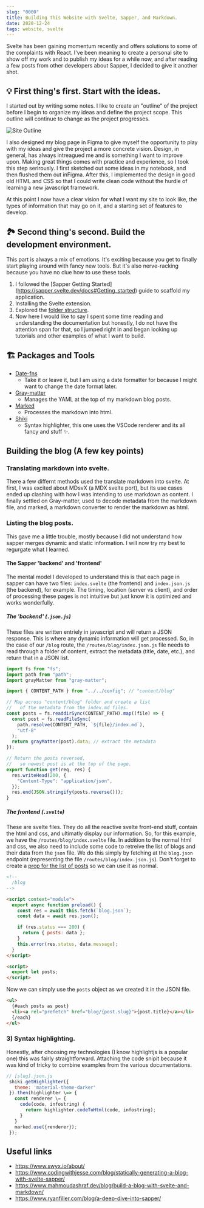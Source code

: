 ```yaml
---
slug: "0000"
title: Building This Website with Svelte, Sapper, and Markdown.
date: 2020-12-24
tags: website, svelte
---
```


Svelte has been gaining momentum recently and offers solutions to some of the complaints with React. I've been meaning to create a personal site to show off my work and to publish my ideas for a while now, and after reading a few posts from other developers about Sapper, I decided to give it another shot.

## 💡 First thing's first. Start with the ideas.

I started out by writing some notes. I like to create an "outline" of the project before I begin to organize my ideas and define the project scope. This outline will continue to change as the project progresses.

![Site Outline](images/Site_Outline.png)

I also designed my blog page in Figma to give myself the opportunity to play with my ideas and give the project a more concrete vision. Design, in general, has always intreagued me and is something I want to improve upon. Making great things comes with practice and experience, so I took this step serirously. I first sketched out some ideas in my notebook, and then flushed them out inFigma. After this, I implemented the design in good old HTML and CSS so that I could write clean code without the hurdle of learning a new javascript framework.

At this point I now have a clear vision for what I want my site to look like, the types of information that may go on it, and a starting set of features to develop.

## 🏞️ Second thing's second. Build the development environment.

This part is always a mix of emotions. It's exciting because you get to finally start playing around with fancy new tools. But it's also nerve-racking because you have no clue how to use these tools.

1. I followed the [Sapper Getting Started] (https://sapper.svelte.dev/docs#Getting_started) guide to scaffold my application.
2. Installing the Svelte extension.
3. Explored the [folder structure](https://sapper.svelte.dev/docs#Sapper_app_structure).
4. Now here I would like to say I spent some time reading and understanding the documentation but honestly, I do not have the attention span for that, so I jumped right in and began looking up tutorials and other examples of what I want to build.

## 🏗️ Packages and Tools

- [Date-fns](https://date-fns.org/)
  - Take it or leave it, but I am using a date formatter for because I might want to change the date format later.
- [Gray-matter](https://github.com/jonschlinkert/gray-matter)
  - Manages the YAML at the top of my markdown blog posts.
- [Marked](https://marked.js.org/)
  - Processes the markdown into html.
- [Shiki](https://shiki.matsu.io/)
  - Syntax highlighter, this one uses the VSCode renderer and its all fancy and stuff ✨.

## Building the blog (A few key points)

### Translating markdown into svelte.

There a few differnt methods used the translate markdown into svelte. At first, I was excited about MDsvX (a MDX svelte port), but its use cases ended up clashing with how I was intending to use markdown as content. I finally settled on Gray-matter, used to decode metadata from the markdown file, and marked, a markdown converter to render the markdown as html.

### Listing the blog posts.

This gave me a little trouble, mostly because I did not understand how sapper merges dynamic and static information. I will now try my best to regurgate what I learned.

#### The Sapper 'backend' and 'frontend'

The mental model I developed to understand this is that each page in sapper can have two files: `index.svelte` (the frontend) and `index.json.js` (the backend), for example. The timing, location (server vs client), and order of processing these pages is not intuitive but just know it is optimized and works wonderfully.

##### The 'backend' (`.json.js`)

These files are written entriely in javascript and will return a JSON response. This is where any dynamic information will get processed. So, in the case of our `/blog` route, the `/routes/blog/index.json.js` file needs to read through a folder of content, extract the metadata (title, date, etc.), and return that in a JSON list.

```javascript
import fs from "fs";
import path from "path";
import grayMatter from "gray-matter";

import { CONTENT_PATH } from "../../config"; // "content/blog"

// Map across "content/blog" folder and create a list
//   of the metadata from the index.md files.
const posts = fs.readdirSync(CONTENT_PATH).map((file) => {
  const post = fs.readFileSync(
    path.resolve(CONTENT_PATH, `${file}/index.md`),
    "utf-8"
  );
  return grayMatter(post).data; // extract the metadata
});

// Return the posts reversed,
//   so newest post is at the top of the page.
export function get(req, res) {
  res.writeHead(200, {
    "Content-Type": "application/json",
  });
  res.end(JSON.stringify(posts.reverse()));
}
```

##### The frontend (`.svelte`)

These are svelte files. They do all the reactive svelte front-end stuff, contain the html and css, and ultimatly display our information. So, for this example, we have the `/routes/blog/index.svelte` file. In addition to the normal html and css, we also need to include some code to retreive the list of blogs and their data from the `json` file. We do this simply by fetching at the `blog.json` endpoint (representing the file `/routes/blog/index.json.js`). Don't forget to create a [prop for the list of posts](https://svelte.dev/docs#1_export_creates_a_component_prop) so we can use it as normal.

```html
<!-- 
  /blog 
-->

<script context="module">
  export async function preload() {
    const res = await this.fetch(`blog.json`);
    const data = await res.json();

    if (res.status === 200) {
      return { posts: data };
    }
    this.error(res.status, data.message);
  }
</script>

<script>
  export let posts;
</script>
```

Now we can simply use the `posts` object as we created it in the JSON file.

```html
<ul>
  {#each posts as post}
  <li><a rel="prefetch" href="blog/{post.slug}">{post.title}</a></li>
  {/each}
</ul>
```

### 3) Syntax highlighting.

Honestly, after choosing my technologies (I know highlightjs is a popular one) this was fairly straightforward. Attaching the code snipit because it was kind of tricky to combine examples from the various documentations.

```javascript
// [slug].json.js
 shiki.getHighlighter({
   theme: 'material-theme-darker'
 }).then(highlighter \=> {
   const renderer \= {
     code(code, infostring) {
       return highlighter.codeToHtml(code, infostring);
     }
   }
   marked.use({renderer});
 });
```

## Useful links

- https://www.swyx.io/about/
- https://www.codingwithjesse.com/blog/statically-generating-a-blog-with-svelte-sapper/
- https://www.mahmoudashraf.dev/blog/build-a-blog-with-svelte-and-markdown/
- https://www.ryanfiller.com/blog/a-deep-dive-into-sapper/
